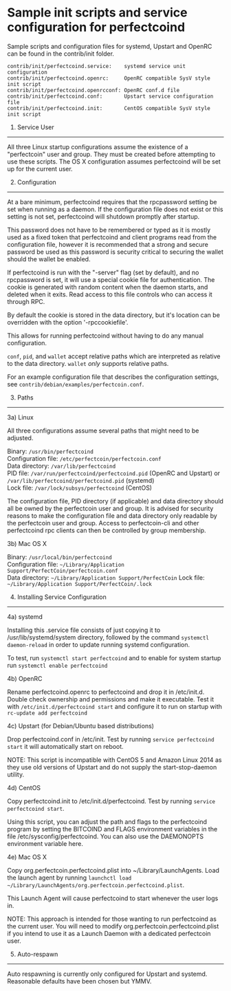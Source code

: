 Sample init scripts and service configuration for perfectcoind
==========================================================

Sample scripts and configuration files for systemd, Upstart and OpenRC
can be found in the contrib/init folder.

    contrib/init/perfectcoind.service:    systemd service unit configuration
    contrib/init/perfectcoind.openrc:     OpenRC compatible SysV style init script
    contrib/init/perfectcoind.openrcconf: OpenRC conf.d file
    contrib/init/perfectcoind.conf:       Upstart service configuration file
    contrib/init/perfectcoind.init:       CentOS compatible SysV style init script

1. Service User
---------------------------------

All three Linux startup configurations assume the existence of a "perfectcoin" user
and group.  They must be created before attempting to use these scripts.
The OS X configuration assumes perfectcoind will be set up for the current user.

2. Configuration
---------------------------------

At a bare minimum, perfectcoind requires that the rpcpassword setting be set
when running as a daemon.  If the configuration file does not exist or this
setting is not set, perfectcoind will shutdown promptly after startup.

This password does not have to be remembered or typed as it is mostly used
as a fixed token that perfectcoind and client programs read from the configuration
file, however it is recommended that a strong and secure password be used
as this password is security critical to securing the wallet should the
wallet be enabled.

If perfectcoind is run with the "-server" flag (set by default), and no rpcpassword is set,
it will use a special cookie file for authentication. The cookie is generated with random
content when the daemon starts, and deleted when it exits. Read access to this file
controls who can access it through RPC.

By default the cookie is stored in the data directory, but it's location can be overridden
with the option '-rpccookiefile'.

This allows for running perfectcoind without having to do any manual configuration.

`conf`, `pid`, and `wallet` accept relative paths which are interpreted as
relative to the data directory. `wallet` *only* supports relative paths.

For an example configuration file that describes the configuration settings,
see `contrib/debian/examples/perfectcoin.conf`.

3. Paths
---------------------------------

3a) Linux

All three configurations assume several paths that might need to be adjusted.

Binary:              `/usr/bin/perfectcoind`  
Configuration file:  `/etc/perfectcoin/perfectcoin.conf`  
Data directory:      `/var/lib/perfectcoind`  
PID file:            `/var/run/perfectcoind/perfectcoind.pid` (OpenRC and Upstart) or `/var/lib/perfectcoind/perfectcoind.pid` (systemd)  
Lock file:           `/var/lock/subsys/perfectcoind` (CentOS)  

The configuration file, PID directory (if applicable) and data directory
should all be owned by the perfectcoin user and group.  It is advised for security
reasons to make the configuration file and data directory only readable by the
perfectcoin user and group.  Access to perfectcoin-cli and other perfectcoind rpc clients
can then be controlled by group membership.

3b) Mac OS X

Binary:              `/usr/local/bin/perfectcoind`  
Configuration file:  `~/Library/Application Support/PerfectCoin/perfectcoin.conf`  
Data directory:      `~/Library/Application Support/PerfectCoin`
Lock file:           `~/Library/Application Support/PerfectCoin/.lock`

4. Installing Service Configuration
-----------------------------------

4a) systemd

Installing this .service file consists of just copying it to
/usr/lib/systemd/system directory, followed by the command
`systemctl daemon-reload` in order to update running systemd configuration.

To test, run `systemctl start perfectcoind` and to enable for system startup run
`systemctl enable perfectcoind`

4b) OpenRC

Rename perfectcoind.openrc to perfectcoind and drop it in /etc/init.d.  Double
check ownership and permissions and make it executable.  Test it with
`/etc/init.d/perfectcoind start` and configure it to run on startup with
`rc-update add perfectcoind`

4c) Upstart (for Debian/Ubuntu based distributions)

Drop perfectcoind.conf in /etc/init.  Test by running `service perfectcoind start`
it will automatically start on reboot.

NOTE: This script is incompatible with CentOS 5 and Amazon Linux 2014 as they
use old versions of Upstart and do not supply the start-stop-daemon utility.

4d) CentOS

Copy perfectcoind.init to /etc/init.d/perfectcoind. Test by running `service perfectcoind start`.

Using this script, you can adjust the path and flags to the perfectcoind program by
setting the BITCOIND and FLAGS environment variables in the file
/etc/sysconfig/perfectcoind. You can also use the DAEMONOPTS environment variable here.

4e) Mac OS X

Copy org.perfectcoin.perfectcoind.plist into ~/Library/LaunchAgents. Load the launch agent by
running `launchctl load ~/Library/LaunchAgents/org.perfectcoin.perfectcoind.plist`.

This Launch Agent will cause perfectcoind to start whenever the user logs in.

NOTE: This approach is intended for those wanting to run perfectcoind as the current user.
You will need to modify org.perfectcoin.perfectcoind.plist if you intend to use it as a
Launch Daemon with a dedicated perfectcoin user.

5. Auto-respawn
-----------------------------------

Auto respawning is currently only configured for Upstart and systemd.
Reasonable defaults have been chosen but YMMV.
